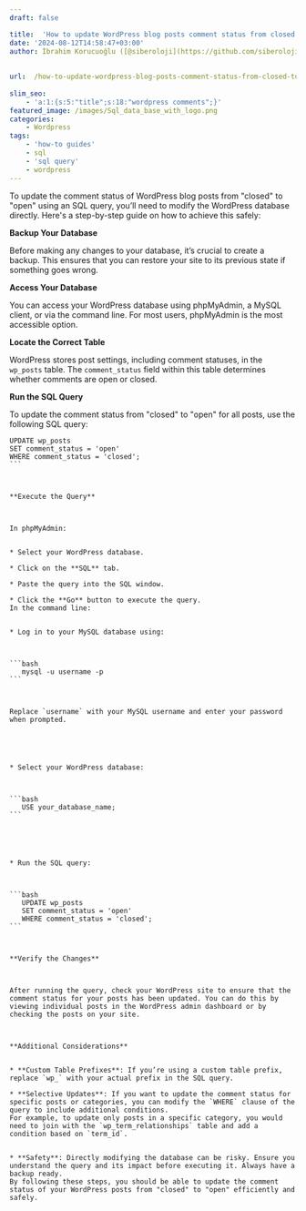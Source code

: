 ```yaml
---
draft: false

title:  'How to update WordPress blog posts comment status from closed to open with sql query?'
date: '2024-08-12T14:58:47+03:00'
author: İbrahim Korucuoğlu ([@siberoloji](https://github.com/siberoloji))
 
 
url:  /how-to-update-wordpress-blog-posts-comment-status-from-closed-to-open-with-sql-query/
 
slim_seo:
    - 'a:1:{s:5:"title";s:18:"wordpress comments";}'
featured_image: /images/Sql_data_base_with_logo.png
categories:
    - Wordpress
tags:
    - 'how-to guides'
    - sql
    - 'sql query'
    - wordpress
---
```



To update the comment status of WordPress blog posts from "closed" to "open" using an SQL query, you’ll need to modify the WordPress database directly. Here's a step-by-step guide on how to achieve this safely:



**Backup Your Database**



Before making any changes to your database, it’s crucial to create a backup. This ensures that you can restore your site to its previous state if something goes wrong.



**Access Your Database**



You can access your WordPress database using phpMyAdmin, a MySQL client, or via the command line. For most users, phpMyAdmin is the most accessible option.



**Locate the Correct Table**



WordPress stores post settings, including comment statuses, in the `wp_posts` table. The `comment_status` field within this table determines whether comments are open or closed.



**Run the SQL Query**



To update the comment status from "closed" to "open" for all posts, use the following SQL query:


<!-- wp:code -->
<pre class="wp-block-code"><code lang="sql" class="language-sql">UPDATE wp_posts
SET comment_status = 'open'
WHERE comment_status = 'closed';
```



**Execute the Query**



In phpMyAdmin:


* Select your WordPress database.

* Click on the **SQL** tab.

* Paste the query into the SQL window.

* Click the **Go** button to execute the query.
In the command line:


* Log in to your MySQL database using:



```bash
   mysql -u username -p
```



Replace `username` with your MySQL username and enter your password when prompted.





* Select your WordPress database:



```bash
   USE your_database_name;
```





* Run the SQL query:



```bash
   UPDATE wp_posts
   SET comment_status = 'open'
   WHERE comment_status = 'closed';
```



**Verify the Changes**



After running the query, check your WordPress site to ensure that the comment status for your posts has been updated. You can do this by viewing individual posts in the WordPress admin dashboard or by checking the posts on your site.



**Additional Considerations**


* **Custom Table Prefixes**: If you’re using a custom table prefix, replace `wp_` with your actual prefix in the SQL query.

* **Selective Updates**: If you want to update the comment status for specific posts or categories, you can modify the `WHERE` clause of the query to include additional conditions.
For example, to update only posts in a specific category, you would need to join with the `wp_term_relationships` table and add a condition based on `term_id`.


* **Safety**: Directly modifying the database can be risky. Ensure you understand the query and its impact before executing it. Always have a backup ready.
By following these steps, you should be able to update the comment status of your WordPress posts from "closed" to "open" efficiently and safely.
